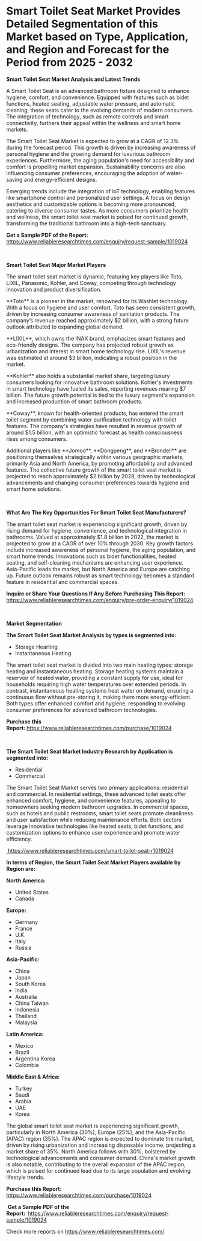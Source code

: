 <p><h1>Smart Toilet Seat Market Provides Detailed Segmentation of this Market based on Type, Application, and Region and Forecast for the Period from 2025 - 2032</h1></p><p><strong>Smart Toilet Seat Market Analysis and Latest Trends</strong></p>
<p><p>A Smart Toilet Seat is an advanced bathroom fixture designed to enhance hygiene, comfort, and convenience. Equipped with features such as bidet functions, heated seating, adjustable water pressure, and automatic cleaning, these seats cater to the evolving demands of modern consumers. The integration of technology, such as remote controls and smart connectivity, furthers their appeal within the wellness and smart home markets.</p><p>The Smart Toilet Seat Market is expected to grow at a CAGR of 12.3% during the forecast period. This growth is driven by increasing awareness of personal hygiene and the growing demand for luxurious bathroom experiences. Furthermore, the aging population's need for accessibility and comfort is propelling market expansion. Sustainability concerns are also influencing consumer preferences, encouraging the adoption of water-saving and energy-efficient designs.</p><p>Emerging trends include the integration of IoT technology, enabling features like smartphone control and personalized user settings. A focus on design aesthetics and customizable options is becoming more pronounced, catering to diverse consumer tastes. As more consumers prioritize health and wellness, the smart toilet seat market is poised for continued growth, transforming the traditional bathroom into a high-tech sanctuary.</p></p>
<p><strong>Get a Sample PDF of the Report:&nbsp;</strong> <a href="https://www.reliableresearchtimes.com/enquiry/request-sample/1019024?utm_campaign=3326&utm_medium=2&utm_source=Github&utm_content=ia&utm_term=10042025&utm_id=smart-toilet-seat">https://www.reliableresearchtimes.com/enquiry/request-sample/1019024</a></p>
<p>&nbsp;</p>
<p><strong>Smart Toilet Seat Major Market Players</strong></p>
<p><p>The smart toilet seat market is dynamic, featuring key players like Toto, LIXIL, Panasonic, Kohler, and Coway, competing through technology innovation and product diversification. </p><p>**Toto** is a pioneer in the market, renowned for its Washlet technology. With a focus on hygiene and user comfort, Toto has seen consistent growth, driven by increasing consumer awareness of sanitation products. The company’s revenue reached approximately $2 billion, with a strong future outlook attributed to expanding global demand.</p><p>**LIXIL**, which owns the INAX brand, emphasizes smart features and eco-friendly designs. The company has projected robust growth as urbanization and interest in smart home technology rise. LIXIL's revenue was estimated at around $3 billion, indicating a robust position in the market.</p><p>**Kohler** also holds a substantial market share, targeting luxury consumers looking for innovative bathroom solutions. Kohler's investments in smart technology have fueled its sales, reporting revenues nearing $7 billion. The future growth potential is tied to the luxury segment's expansion and increased production of smart bathroom products.</p><p>**Coway**, known for health-oriented products, has entered the smart toilet segment by combining water purification technology with toilet features. The company's strategies have resulted in revenue growth of around $1.5 billion, with an optimistic forecast as health consciousness rises among consumers.</p><p>Additional players like **Jomoo**, **Dongpeng**, and **Brondell** are positioning themselves strategically within various geographic markets, primarily Asia and North America, by promoting affordability and advanced features. The collective future growth of the smart toilet seat market is projected to reach approximately $2 billion by 2028, driven by technological advancements and changing consumer preferences towards hygiene and smart home solutions.</p></p>
<p>&nbsp;</p>
<p><strong>What Are The Key Opportunities For Smart Toilet Seat Manufacturers?</strong></p>
<p><p>The smart toilet seat market is experiencing significant growth, driven by rising demand for hygiene, convenience, and technological integration in bathrooms. Valued at approximately $1.8 billion in 2022, the market is projected to grow at a CAGR of over 10% through 2030. Key growth factors include increased awareness of personal hygiene, the aging population, and smart home trends. Innovations such as bidet functionalities, heated seating, and self-cleaning mechanisms are enhancing user experience. Asia-Pacific leads the market, but North America and Europe are catching up. Future outlook remains robust as smart technology becomes a standard feature in residential and commercial spaces.</p></p>
<p><strong>Inquire or Share Your Questions If Any Before Purchasing This Report:</strong> <a href="https://www.reliableresearchtimes.com/enquiry/pre-order-enquiry/1019024?utm_campaign=3326&utm_medium=2&utm_source=Github&utm_content=ia&utm_term=10042025&utm_id=smart-toilet-seat">https://www.reliableresearchtimes.com/enquiry/pre-order-enquiry/1019024</a></p>
<p>&nbsp;</p>
<p><strong>Market Segmentation</strong></p>
<p><strong>The Smart Toilet Seat Market Analysis by types is segmented into:</strong></p>
<p><ul><li>Storage Hearting</li><li>Instantaneous Heating</li></ul></p>
<p><p>The smart toilet seat market is divided into two main heating types: storage heating and instantaneous heating. Storage heating systems maintain a reservoir of heated water, providing a constant supply for use, ideal for households requiring high water temperatures over extended periods. In contrast, instantaneous heating systems heat water on demand, ensuring a continuous flow without pre-storing it, making them more energy-efficient. Both types offer enhanced comfort and hygiene, responding to evolving consumer preferences for advanced bathroom technologies.</p></p>
<p><strong>Purchase this Report:&nbsp;</strong><a href="https://www.reliableresearchtimes.com/purchase/1019024?utm_campaign=3326&utm_medium=2&utm_source=Github&utm_content=ia&utm_term=10042025&utm_id=smart-toilet-seat">https://www.reliableresearchtimes.com/purchase/1019024</a></p>
<p>&nbsp;</p>
<p><strong>The Smart Toilet Seat Market Industry Research by Application is segmented into:</strong></p>
<p><ul><li>Residential</li><li>Commercial</li></ul></p>
<p><p>The Smart Toilet Seat Market serves two primary applications: residential and commercial. In residential settings, these advanced toilet seats offer enhanced comfort, hygiene, and convenience features, appealing to homeowners seeking modern bathroom upgrades. In commercial spaces, such as hotels and public restrooms, smart toilet seats promote cleanliness and user satisfaction while reducing maintenance efforts. Both sectors leverage innovative technologies like heated seats, bidet functions, and customization options to enhance user experience and promote water efficiency.</p></p>
<p><a href="https://www.reliableresearchtimes.com/smart-toilet-seat-r1019024?utm_campaign=3326&utm_medium=2&utm_source=Github&utm_content=ia&utm_term=10042025&utm_id=smart-toilet-seat">&nbsp;https://www.reliableresearchtimes.com/smart-toilet-seat-r1019024</a></p>
<p><strong>In terms of Region, the Smart Toilet Seat Market Players available by Region are:</strong></p>
<p>
    <p> <strong> North America: </strong>
        <ul>
            <li>United States</li>
            <li>Canada</li>
        </ul>
        </p> 
    <p> <strong> Europe: </strong>
        <ul>
            <li>Germany</li>
            <li>France</li>
            <li>U.K.</li>
            <li>Italy</li>
            <li>Russia</li>
        </ul>
        </p> 
    <p> <strong> Asia-Pacific: </strong>
        <ul>
            <li>China</li>
            <li>Japan</li>
            <li>South Korea</li>
            <li>India</li>
            <li>Australia</li>
            <li>China Taiwan</li>
            <li>Indonesia</li>
            <li>Thailand</li>
            <li>Malaysia</li>
        </ul>
        </p> 
    <p> <strong> Latin America: </strong>
        <ul>
            <li>Mexico</li>
            <li>Brazil</li>
            <li>Argentina Korea</li>
            <li>Colombia</li>
        </ul>
        </p> 
    <p> <strong> Middle East & Africa: </strong>
        <ul>
            <li>Turkey</li>
            <li>Saudi</li>
            <li>Arabia</li>
            <li>UAE</li>
            <li>Korea</li>
        </ul>
    </p>
    </p>
<p><p>The global smart toilet seat market is experiencing significant growth, particularly in North America (30%), Europe (25%), and the Asia-Pacific (APAC) region (35%). The APAC region is expected to dominate the market, driven by rising urbanization and increasing disposable income, projecting a market share of 35%. North America follows with 30%, bolstered by technological advancements and consumer demand. China's market growth is also notable, contributing to the overall expansion of the APAC region, which is poised for continued lead due to its large population and evolving lifestyle trends.</p></p>
<p><strong>Purchase this Report: </strong><a href="https://www.reliableresearchtimes.com/purchase/1019024?utm_campaign=3326&utm_medium=2&utm_source=Github&utm_content=ia&utm_term=10042025&utm_id=smart-toilet-seat">https://www.reliableresearchtimes.com/purchase/1019024</a></p>
<p>&nbsp;<strong>Get a Sample PDF of the Report:&nbsp;&nbsp;</strong><a href="https://www.reliableresearchtimes.com/enquiry/request-sample/1019024?utm_campaign=3326&utm_medium=2&utm_source=Github&utm_content=ia&utm_term=10042025&utm_id=smart-toilet-seat">https://www.reliableresearchtimes.com/enquiry/request-sample/1019024</a></p>
<p><strong></strong></p>
<p>Check more reports on <a href="https://www.reliableresearchtimes.com/?utm_campaign=3326&utm_medium=2&utm_source=Github&utm_content=ia&utm_term=10042025&utm_id=smart-toilet-seat">https://www.reliableresearchtimes.com/</a></p>